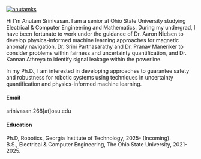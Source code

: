 

[![anutamks](https://img.shields.io/badge/anutamks-github-blue?logo=github)](https://github.com/AnutamKS)

Hi I'm Anutam Srinivasan. I am a senior at Ohio State University studying Electrical & Computer Engineering and Mathematics. During my undergrad, I have been fortunate to work under the guidance of Dr. Aaron Nielsen to develop 
physics-informed machine learning approaches for magnetic anomaly navigation, Dr. Srini Parthasarathy and Dr. Pranav Maneriker to consider problems within fairness and uncertainty quantification, and Dr. Kannan Athreya to identify signal leakage within the powerline. 

In my Ph.D., I am interested in developing approaches to guarantee safety and robustness for robotic systems using techniques in uncertainty quantification and physics-informed machine learning. 

#### Email
srinivasan.268[at]osu.edu

#### Education
Ph.D, Robotics, Georgia Institute of Technology, 2025- (Incoming).\
B.S., Electrical & Computer Engineering, The Ohio State University, 2021-2025.



